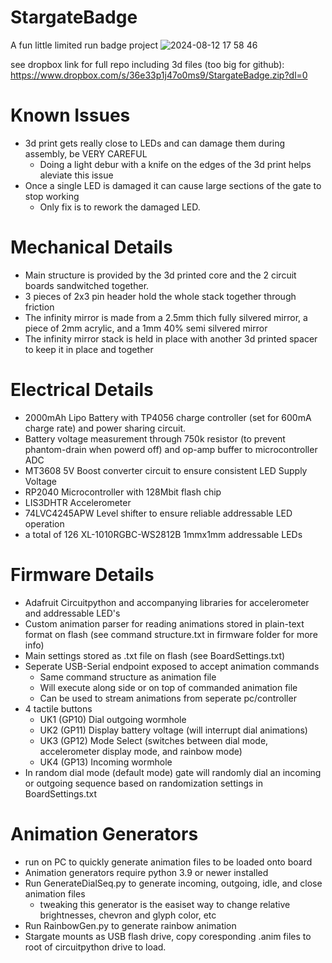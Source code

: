 # StargateBadge
A fun little limited run badge project
![2024-08-12 17 58 46](https://github.com/user-attachments/assets/fad5ef80-1e85-4c86-b748-a3f3511a8501)

see dropbox link for full repo including 3d files (too big for github): https://www.dropbox.com/s/36e33p1j47o0ms9/StargateBadge.zip?dl=0

# Known Issues
- 3d print gets really close to LEDs and can damage them during assembly, be VERY CAREFUL
  - Doing a light debur with a knife on the edges of the 3d print helps aleviate this issue
- Once a single LED is damaged it can cause large sections of the gate to stop working
  - Only fix is to rework the damaged LED.

# Mechanical Details
- Main structure is provided by the 3d printed core and the 2 circuit boards sandwitched together. 
- 3 pieces of 2x3 pin header hold the whole stack together through friction
- The infinity mirror is made from a 2.5mm thich fully silvered mirror, a piece of 2mm acrylic, and a 1mm 40% semi silvered mirror
- The infinity mirror stack is held in place with another 3d printed spacer to keep it in place and together


# Electrical Details
- 2000mAh Lipo Battery with TP4056 charge controller (set for 600mA charge rate) and power sharing circuit.
- Battery voltage measurement through 750k resistor (to prevent phantom-drain when powerd off) and op-amp buffer to microcontroller ADC
- MT3608 5V Boost converter circuit to ensure consistent LED Supply Voltage
- RP2040 Microcontroller with 128Mbit flash chip
- LIS3DHTR Accelerometer
- 74LVC4245APW Level shifter to ensure reliable addressable LED operation
- a total of 126 XL-1010RGBC-WS2812B 1mmx1mm addressable LEDs

# Firmware Details
- Adafruit Circuitpython and accompanying libraries for accelerometer and addressable LED's
- Custom animation parser for reading animations stored in plain-text format on flash (see command structure.txt in firmware folder for more info)
- Main settings stored as .txt file on flash (see BoardSettings.txt)
- Seperate USB-Serial endpoint exposed to accept animation commands
  - Same command structure as animation file
  - Will execute along side or on top of commanded animation file
  - Can be used to stream animations from seperate pc/controller
- 4 tactile buttons
  - UK1 (GP10) Dial outgoing wormhole
  - UK2 (GP11) Display battery voltage (will interrupt dial animations)
  - UK3 (GP12) Mode Select (switches between dial mode, accelerometer display mode, and rainbow mode)
  - UK4 (GP13) Incoming wormhole
- In random dial mode (default mode) gate will randomly dial an incoming or outgoing sequence based on randomization settings in BoardSettings.txt

# Animation Generators
- run on PC to quickly generate animation files to be loaded onto board
- Animation generators require python 3.9 or newer installed
- Run GenerateDialSeq.py to generate incoming, outgoing, idle, and close animation files
  - tweaking this generator is the easiset way to change relative brightnesses, chevron and glyph color, etc
- Run RainbowGen.py to generate rainbow animation
- Stargate mounts as USB flash drive, copy coresponding .anim files to root of circuitpython drive to load.
